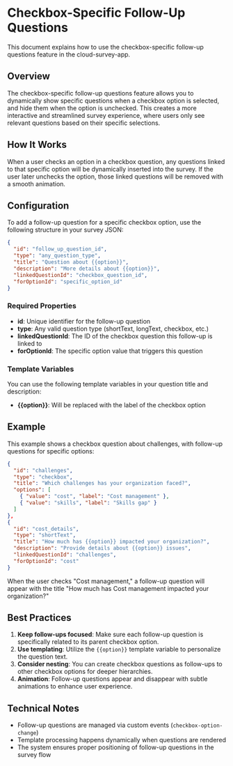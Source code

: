 # Checkbox-Specific Follow-Up Questions

This document explains how to use the checkbox-specific follow-up questions feature in the cloud-survey-app.

## Overview

The checkbox-specific follow-up questions feature allows you to dynamically show specific questions when a checkbox option is selected, and hide them when the option is unchecked. This creates a more interactive and streamlined survey experience, where users only see relevant questions based on their specific selections.

## How It Works

When a user checks an option in a checkbox question, any questions linked to that specific option will be dynamically inserted into the survey. If the user later unchecks the option, those linked questions will be removed with a smooth animation.

## Configuration

To add a follow-up question for a specific checkbox option, use the following structure in your survey JSON:

```json
{
  "id": "follow_up_question_id",
  "type": "any_question_type",
  "title": "Question about {{option}}",
  "description": "More details about {{option}}",
  "linkedQuestionId": "checkbox_question_id",
  "forOptionId": "specific_option_id"
}
```

### Required Properties

- **id**: Unique identifier for the follow-up question
- **type**: Any valid question type (shortText, longText, checkbox, etc.)
- **linkedQuestionId**: The ID of the checkbox question this follow-up is linked to
- **forOptionId**: The specific option value that triggers this question

### Template Variables

You can use the following template variables in your question title and description:

- **{{option}}**: Will be replaced with the label of the checkbox option

## Example

This example shows a checkbox question about challenges, with follow-up questions for specific options:

```json
{
  "id": "challenges",
  "type": "checkbox",
  "title": "Which challenges has your organization faced?",
  "options": [
    { "value": "cost", "label": "Cost management" },
    { "value": "skills", "label": "Skills gap" }
  ]
},
{
  "id": "cost_details",
  "type": "shortText",
  "title": "How much has {{option}} impacted your organization?",
  "description": "Provide details about {{option}} issues",
  "linkedQuestionId": "challenges",
  "forOptionId": "cost"
}
```

When the user checks "Cost management," a follow-up question will appear with the title "How much has Cost management impacted your organization?"

## Best Practices

1. **Keep follow-ups focused**: Make sure each follow-up question is specifically related to its parent checkbox option.
2. **Use templating**: Utilize the `{{option}}` template variable to personalize the question text.
3. **Consider nesting**: You can create checkbox questions as follow-ups to other checkbox options for deeper hierarchies.
4. **Animation**: Follow-up questions appear and disappear with subtle animations to enhance user experience.

## Technical Notes

- Follow-up questions are managed via custom events (`checkbox-option-change`)
- Template processing happens dynamically when questions are rendered
- The system ensures proper positioning of follow-up questions in the survey flow

